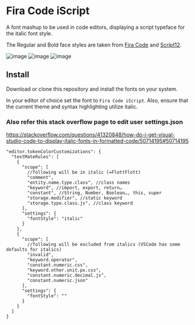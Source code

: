 # Fira Code iScript

A font mashup to be used in code editors, displaying a script typeface for the italic font style.

The Regular and Bold face styles are taken from [Fira Code](https://github.com/tonsky/FiraCode) and [Script12](https://www.myfontsfree.com/134618/script12pitchbt.htm).

![image](https://user-images.githubusercontent.com/7041191/30752845-8c8484ce-9f8b-11e7-9df1-1d171b8d5e66.png)
![image](https://user-images.githubusercontent.com/7041191/30753423-41be3e06-9f8d-11e7-930d-9cfdb5b5ee60.png)
![image](https://user-images.githubusercontent.com/7041191/30752894-b5ff4b4a-9f8b-11e7-9908-969829409d08.png)

## Install

Download or clone this repository and install the fonts on your system.

In your editor of choice set the font to `Fira Code iScript`.  Also, ensure that the current theme and syntax highlighting utilize italic.


### Also refer this stack overflow page to edit user settings.json 

https://stackoverflow.com/questions/41320848/how-do-i-get-visual-studio-code-to-display-italic-fonts-in-formatted-code/50714195#50714195 

```
"editor.tokenColorCustomizations": {
  "textMateRules": [
    {
      "scope": [
        //following will be in italic (=FlottFlott)
        "comment",
        "entity.name.type.class", //class names
        "keyword", //import, export, return…
        "constant", //String, Number, Boolean…, this, super
        "storage.modifier", //static keyword
        "storage.type.class.js", //class keyword
      ],
      "settings": {
        "fontStyle": "italic"
      }
    },
    {
      "scope": [
        //following will be excluded from italics (VSCode has some defaults for italics)
        "invalid",
        "keyword.operator",
        "constant.numeric.css",
        "keyword.other.unit.px.css",
        "constant.numeric.decimal.js",
        "constant.numeric.json"
      ],
      "settings": {
        "fontStyle": ""
      }
    }
  ]
}

```
